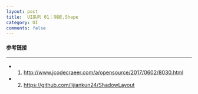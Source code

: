 ```yaml
---
layout: post
title:  UI系列 01：阴影,Shape
category: UI
comments: false
---
```


#### 参考链接
 ---
 
 * 1. <http://www.jcodecraeer.com/a/opensource/2017/0602/8030.html>
 * 2. <https://github.com/lijiankun24/ShadowLayout>
 
 
 
 
 
 
 
 
 
 
 
 
 
 
 
 
 
